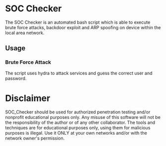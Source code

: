# SOC Checker

The SOC Checker is an automated bash script which is able to execute brute force attacks, backdoor exploit and ARP spoofing on device within the local area network. 

## Usage

### Brute Force Attack

The script uses hydra to attack services and guess the correct user and password.

# Disclaimer 

SOC_Checker should be used for authorized penetration testing and/or nonprofit educational purposes only. Any misuse of this software will not be the responsibility of the author or of any other collaborator. The tools and techniques are for educational purposes only, using them for malicious purposes is illegal. Use it ONLY at your own networks and/or with the network owner's permission.
